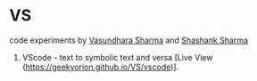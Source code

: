 # VS

code experiments by [Vasundhara Sharma](https://github.com/sharma-vasundhara) and [Shashank Sharma](https://github.com/geekyorion)

1. VScode - text to symbolic text and versa [Live View (https://geekyorion.github.io/VS/vscode)].
